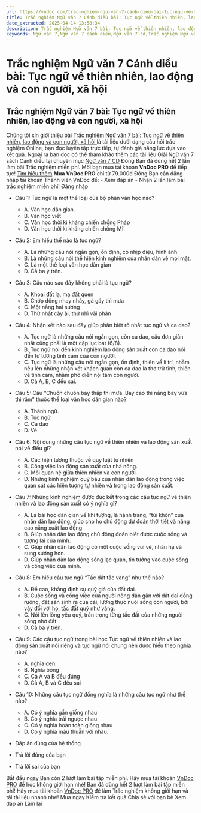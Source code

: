 ```yaml
---
url: https://vndoc.com/trac-nghiem-ngu-van-7-canh-dieu-bai-tuc-ngu-ve-thien-nhien-lao-dong-va-con-nguoi-xa-hoi-329644
title: Trắc nghiệm Ngữ văn 7 Cánh diều bài: Tục ngữ về thiên nhiên, lao động và con người, xã hội - VnDoc.com
date_extracted: 2025-04-14 13:58:34
description: Trắc nghiệm Ngữ văn 7 bài: Tục ngữ về thiên nhiên, lao động và con người, xã hội sách Cánh diều bao gồm các câu hỏi trắc nghiệm môn Ngữ văn 7 có đáp án, mời các em vào luyện tập.
keywords: Ngữ văn 7,Ngữ văn 7 cánh diều,Ngữ văn 7 cd,Trắc nghiệm Ngữ văn 7,bài Tục ngữ về thiên nhiên lao động và con người xã hội,Ngữ văn lớp 7,trắc nghiệm Ngữ văn 7 bài Tục ngữ về thiên nhiên lao động và con người xã hội,Văn 7 cánh diều,ôn tập ngữ văn 7 cánh diều,trắc nghiệm Ngữ văn 7 cánh diều
---
```


# Trắc nghiệm Ngữ văn 7 Cánh diều bài: Tục ngữ về thiên nhiên, lao động và con người, xã hội
## **Trắc nghiệm Ngữ văn 7 bài: Tục ngữ về thiên nhiên, lao động và con người, xã hội**
Chúng tôi xin giới thiệu bài [Trắc nghiệm Ngữ văn 7 bài: Tục ngữ về thiên nhiên, lao động và con người, xã hội ](<https://vndoc.com/trac-nghiem-ngu-van-7-canh-dieu-bai-tuc-ngu-ve-thien-nhien-lao-dong-va-con-nguoi-xa-hoi-329644>)là tài liệu dưới dạng câu hỏi trắc nghiệm Online, bạn đọc luyện tập trực tiếp, tự đánh giá năng lực dựa vào kết quả. Ngoài ra bạn đọc có thể tham khảo thêm các tài liệu Giải Ngữ văn 7 sách Cánh diều tại chuyên mục [Ngữ văn 7 CD](<https://vndoc.com/ngu-van-7-tap-1-cd>)
Đóng
Bạn đã dùng hết 2 lần làm bài Trắc nghiệm miễn phí. Mời bạn mua tài khoản **VnDoc PRO** để tiếp tục\! [Tìm hiểu thêm](</pro>)
**Mua VnDoc PRO** chỉ từ 79.000đ
Đóng
Bạn cần đăng nhập tài khoản Thành viên VnDoc để:
\- Xem đáp án
\- Nhận 2 lần làm bài trắc nghiệm miễn phí\!
Đăng nhập 
  * Câu 1: Tục ngữ là một thể loại của bộ phận văn học nào?
    * A. Văn học dân gian.
    * B. Văn học viết
    * C. Văn học thời kì kháng chiến chống Pháp
    * D. Văn học thời kì kháng chiến chống Mĩ.
  * Câu 2: Em hiểu thế nào là tục ngữ?
    * A. Là những câu nói ngắn gọn, ổn định, có nhịp điệu, hình ảnh.
    * B. Là những câu nói thể hiện kinh nghiệm của nhân dân về mọi mặt.
    * C. Là một thể loại văn học dân gian
    * D. Cả ba ý trên.
  * Câu 3: Câu nào sau đây không phải là tục ngữ?
    * A. Khoai đất lạ, mạ đất quen
    * B. Chớp đông nhay nháy, gà gáy thì mưa
    * C. Một nắng hai sương
    * D. Thứ nhất cày ải, thứ nhì vãi phân
  * Câu 4: Nhận xét nào sau đây giúp phân biệt rõ nhất tục ngữ và ca dao?
    * A. Tục ngữ là những câu nói ngắn gọn, còn ca dao, câu đơn giản nhất cũng phải là một cặp lục bát \(6/8\).
    * B. Tục ngữ nói đến kinh nghiệm lao động sản xuất còn ca dao nói đến tư tưởng tình cảm của con người.
    * C. Tục ngữ là những câu nói ngắn gọn, ổn định, thiên về lí trí, nhằm nêu lên những nhận xét khách quan còn ca dao là thơ trữ tình, thiên về tình cảm, nhằm phô diễn nội tâm con người.
    * D. Cả A, B, C đều sai.
  * Câu 5: Câu “Chuồn chuồn bay thấp thì mưa. Bay cao thì nắng bay vừa thì râm” thuộc thể loại văn học dân gian nào?
    * A. Thành ngữ.
    * B. Tục ngữ
    * C. Ca dao
    * D. Vè
  * Câu 6: Nội dung những câu tục ngữ về thiên nhiên và lao động sản xuất nói về điều gì?
    * A. Các hiện tượng thuộc về quy luật tự nhiên
    * B. Công việc lao động sản xuất của nhà nông.
    * C. Mối quan hệ giữa thiên nhiên và con người
    * D. Những kinh nghiệm quý báu của nhân dân lao động trong việc quan sát các hiện tượng tự nhiên và trong lao động sản xuất.
  * Câu 7: Những kinh nghiệm được đúc kết trong các câu tục ngữ về thiên nhiên và lao động sản xuất có ý nghĩa gì?
    * A. Là bài học dân gian về khí tượng, là hành trang, “túi khôn” của nhân dân lao động, giúp cho họ chủ động dự đoán thời tiết và nâng cao năng xuất lao động
    * B. Giúp nhân dân lao động chủ động đoán biết được cuộc sống và tượng lai của mình.
    * C. Giúp nhân dân lao động có một cuộc sống vui vẻ, nhàn hạ và sung sướng hơn.
    * D. Giúp nhân dân lao động sống lạc quan, tin tưởng vào cuộc sống và công việc của mình.
  * Câu 8: Em hiểu câu tục ngữ “Tấc đất tấc vàng” như thế nào?
    * A. Đề cao, khẳng định sự quý giá của đất đai.
    * B. Cuộc sống và công việc của người nông dân gắn với đất đai đồng ruộng, đất sản sinh ra của cải, lương thực nuôi sống con người, bởi vậy đối với họ, tấc đất quý như vàng.
    * C. Nói lên lòng yêu quý, trân trọng từng tấc đất của những người sống nhờ đất.
    * D. Cả ba ý trên.
  * Câu 9: Các câu tục ngữ trong bài học Tục ngữ về thiên nhiên và lao động sản xuất nói riêng và tục ngữ nói chung nên được hiểu theo nghĩa nào?
    * A. nghĩa đen.
    * B. Nghĩa bóng
    * C. Cả A và B đều đúng
    * D. Cả A, B và C đều sai
  * Câu 10: Những câu tục ngữ đồng nghĩa là những câu tục ngữ như thế nào?
    * A. Có ý nghĩa gần giống nhau
    * B. Có ý nghĩa trái ngược nhau
    * C. Có ý nghĩa hoàn toàn giống nhau
    * D. Có ý nghĩa mâu thuẫn với nhau.

  * Đáp án đúng của hệ thống
  * Trả lời đúng của bạn
  * Trả lời sai của bạn

Bắt đầu ngay
Bạn còn _2_ lượt làm bài tập miễn phí. Hãy mua tài khoản [VnDoc PRO](</pro>) để học không giới hạn nhé\!  Bạn đã dùng hết 2 lượt làm bài tập miễn phí\! Hãy mua tài khoản [VnDoc PRO](</pro>) để làm Trắc nghiệm không giới hạn và tải tài liệu nhanh nhé\!  Mua ngay
Kiểm tra kết quả Chia sẻ với bạn bè Xem đáp án Làm lại
